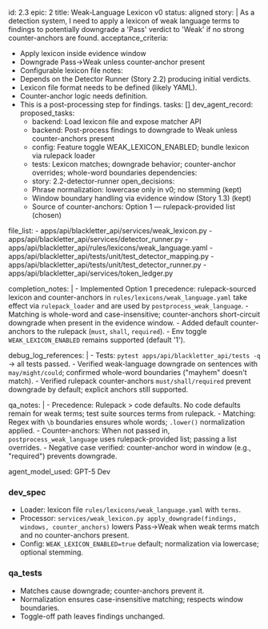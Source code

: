 id: 2.3
epic: 2
title: Weak‑Language Lexicon v0
status: aligned
story: |
  As a detection system, I need to apply a lexicon of weak language terms to findings to potentially downgrade a 'Pass' verdict to 'Weak' if no strong counter-anchors are found.
acceptance_criteria:
  - Apply lexicon inside evidence window
  - Downgrade Pass→Weak unless counter‑anchor present
  - Configurable lexicon file
notes:
  - Depends on the Detector Runner (Story 2.2) producing initial verdicts.
  - Lexicon file format needs to be defined (likely YAML).
  - Counter-anchor logic needs definition.
  - This is a post-processing step for findings.
tasks: []
dev_agent_record:
  proposed_tasks:
    - backend: Load lexicon file and expose matcher API
    - backend: Post-process findings to downgrade to Weak unless counter-anchors present
    - config: Feature toggle WEAK_LEXICON_ENABLED; bundle lexicon via rulepack loader
    - tests: Lexicon matches; downgrade behavior; counter-anchor overrides; whole-word boundaries
  dependencies:
    - story: 2.2-detector-runner
  open_decisions:
    - Phrase normalization: lowercase only in v0; no stemming (kept)
    - Window boundary handling via evidence window (Story 1.3) (kept)
    - Source of counter-anchors: Option 1 — rulepack-provided list (chosen)

  file_list:
    - apps/api/blackletter_api/services/weak_lexicon.py
    - apps/api/blackletter_api/services/detector_runner.py
    - apps/api/blackletter_api/rules/lexicons/weak_language.yaml
    - apps/api/blackletter_api/tests/unit/test_detector_mapping.py
    - apps/api/blackletter_api/tests/unit/test_detector_runner.py
    - apps/api/blackletter_api/services/token_ledger.py

  completion_notes: |
    - Implemented Option 1 precedence: rulepack-sourced lexicon and counter-anchors in `rules/lexicons/weak_language.yaml` take effect via `rulepack_loader` and are used by `postprocess_weak_language`.
    - Matching is whole-word and case-insensitive; counter-anchors short-circuit downgrade when present in the evidence window.
    - Added default counter-anchors to the rulepack (`must`, `shall`, `required`).
    - Env toggle `WEAK_LEXICON_ENABLED` remains supported (default '1').

  debug_log_references: |
    - Tests: `pytest apps/api/blackletter_api/tests -q` → all tests passed.
    - Verified weak-language downgrade on sentences with `may/might/could`; confirmed whole-word boundaries ("mayhem" doesn't match).
    - Verified rulepack counter-anchors `must/shall/required` prevent downgrade by default; explicit anchors still supported.

  qa_notes: |
    - Precedence: Rulepack > code defaults. No code defaults remain for weak terms; test suite sources terms from rulepack.
    - Matching: Regex with `\b` boundaries ensures whole words; `.lower()` normalization applied.
    - Counter-anchors: When not passed in, `postprocess_weak_language` uses rulepack-provided list; passing a list overrides.
    - Negative case verified: counter-anchor word in window (e.g., "required") prevents downgrade.

  agent_model_used: GPT-5 Dev

### dev_spec

- Loader: lexicon file `rules/lexicons/weak_language.yaml` with `terms`.
- Processor: `services/weak_lexicon.py apply_downgrade(findings, windows, counter_anchors)` lowers Pass→Weak when weak terms match and no counter-anchors present.
- Config: `WEAK_LEXICON_ENABLED=true` default; normalization via lowercase; optional stemming.

### qa_tests

- Matches cause downgrade; counter-anchors prevent it.
- Normalization ensures case-insensitive matching; respects window boundaries.
- Toggle-off path leaves findings unchanged.
